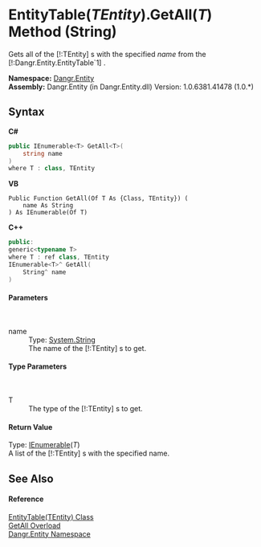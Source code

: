 # EntityTable(*TEntity*).GetAll(*T*) Method (String)
 

Gets all of the [!:TEntity] s with the specified *name* from the [!:Dangr.Entity.EntityTable`1] .

**Namespace:**&nbsp;<a href="N_Dangr_Entity">Dangr.Entity</a><br />**Assembly:**&nbsp;Dangr.Entity (in Dangr.Entity.dll) Version: 1.0.6381.41478 (1.0.*)

## Syntax

**C#**<br />
``` C#
public IEnumerable<T> GetAll<T>(
	string name
)
where T : class, TEntity

```

**VB**<br />
``` VB
Public Function GetAll(Of T As {Class, TEntity}) ( 
	name As String
) As IEnumerable(Of T)
```

**C++**<br />
``` C++
public:
generic<typename T>
where T : ref class, TEntity
IEnumerable<T>^ GetAll(
	String^ name
)
```


#### Parameters
&nbsp;<dl><dt>name</dt><dd>Type: <a href="http://msdn2.microsoft.com/en-us/library/s1wwdcbf" target="_blank">System.String</a><br />The name of the [!:TEntity] s to get.</dd></dl>

#### Type Parameters
&nbsp;<dl><dt>T</dt><dd>The type of the [!:TEntity] s to get.</dd></dl>

#### Return Value
Type: <a href="http://msdn2.microsoft.com/en-us/library/9eekhta0" target="_blank">IEnumerable</a>(*T*)<br />A list of the [!:TEntity] s with the specified name.

## See Also


#### Reference
<a href="T_Dangr_Entity_EntityTable_1">EntityTable(TEntity) Class</a><br /><a href="Overload_Dangr_Entity_EntityTable_1_GetAll">GetAll Overload</a><br /><a href="N_Dangr_Entity">Dangr.Entity Namespace</a><br />